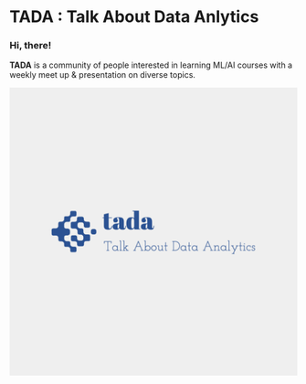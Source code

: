 # TADA : Talk About Data Anlytics

### Hi, there!
**TADA** is a community of people interested in learning ML/AI courses with a weekly meet up & presentation on diverse topics.


<img src=/tada-logos2.jpeg />
